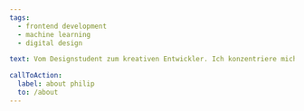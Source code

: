 ```yaml
---
tags:
  - frontend development
  - machine learning
  - digital design

text: Vom Designstudent zum kreativen Entwickler. Ich konzentriere mich auf UI/UX vom Design bis hin zur Implementierung, sowie maschinelles Lernen im generativen Kontext.

callToAction:
  label: about philip
  to: /about
---
```

